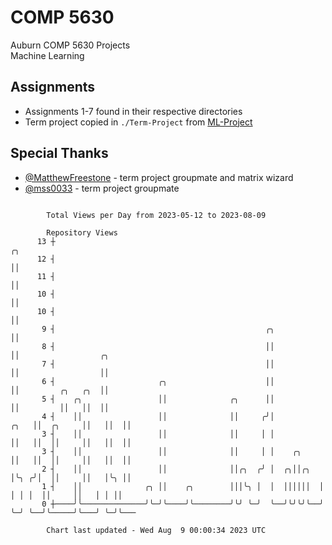 # COMP 5630
Auburn COMP 5630 Projects  
Machine Learning

## Assignments
- Assignments 1-7 found in their respective directories
- Term project copied in `./Term-Project` from [ML-Project](https://github.com/wumphlett/ML-Project)

## Special Thanks
- [@MatthewFreestone](https://github.com/MatthewFreestone) - term project groupmate and matrix wizard
- [@mss0033](https://github.com/mss0033) - term project groupmate

```

        Total Views per Day from 2023-05-12 to 2023-08-09

        Repository Views
      13 ┼                                                                ╭╮
      12 ┤                                                                ││
      11 ┤                                                                ││
      10 ┤                                                                ││
      10 ┤                                                                ││
       9 ┤                                               ╭╮               ││
       8 ┤                                               ││               ││                  ╭╮
       7 ┤                                               ││               ││                  ││
       6 ┤                       ╭╮                      ││               ││         ╭╮   ╭╮  ││
       5 ┤    ╭╮                 ││              ╭╮      ││               ││         ││   ││  ││
       4 ┤    ││                 ││              ││     ╭╯│          ╭╮   ││  ╭╮     ││   ││  ││
       3 ┤    ││                 ││              ││     │ │          ││   ││  ││     ││   ││  ││
       3 ┤    ││                 ││              ││     │ │    ╭╮    ││   ││  ││     ││   ││  ││
       2 ┤    ││                 ││              ││╭╮  ╭╯ │  ╭╮││╭╮  │╰╮ ╭╯│  ││     ││   │╰╮ ││
       1 ┤    ││              ╭╮ ││    ╭╮        │││╰╮ │  │  ││││││  │ │ │ │  ││     ││   │ │ ││
       0 ┼────╯╰──────────────╯╰─╯╰────╯╰────────╯╰╯ ╰─╯  ╰──╯╰╯╰╯╰──╯ ╰─╯ ╰──╯╰─────╯╰───╯ ╰─╯╰───

        Chart last updated - Wed Aug  9 00:00:34 2023 UTC
        
```
